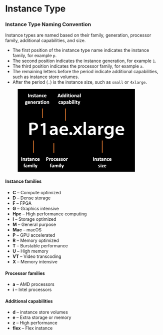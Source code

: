 # Instance Type

### Instance Type Naming Convention <a href="#instance-type-names" id="instance-type-names"></a>

Instance types are named based on their family, generation, processor family, additional capabilities, and size.

* The first position of the instance type name indicates the instance family, for example `p`.&#x20;
* The second position indicates the instance generation, for example `1`.&#x20;
* The third position indicates the processor family, for example `a`.&#x20;
* The remaining letters before the period indicate additional capabilities, such as instance store volumes.&#x20;
* After the period (`.`) is the instance size, such as `small` or `4xlarge`.



<figure><img src="../../.gitbook/assets/image (6) (1) (1).png" alt="" width="375"><figcaption></figcaption></figure>

#### **Instance families**

* **C** – Compute optimized
* **D** – Dense storage
* **F** – FPGA
* **G** – Graphics intensive
* **Hpc** – High performance computing
* **I** – Storage optimized
* **M** – General purpose
* **Mac** – macOS
* **P** – GPU accelerated
* **R** – Memory optimized
* **T** – Burstable performance
* **U** – High memory
* **VT** – Video transcoding
* **X** – Memory intensive

#### **Processor families**

* **a** – AMD processors
* **i** – Intel processors

#### **Additional capabilities**

* **d** – instance store volumes
* **e** – Extra storage or memory
* **z** – High performance
* **flex** – Flex instance

